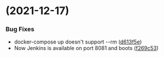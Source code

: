 #  (2021-12-17)


### Bug Fixes

* docker-compose up doesn't support --rm ([d613f5e](https://github.com/jenkinsci/log-parser-plugin/commit/d613f5ef8a166edc518f580165a8367746a463c0))
* Now Jenkins is available on port 8081 and boots ([f269c53](https://github.com/jenkinsci/log-parser-plugin/commit/f269c53fa0ddb5ae28ae3719afe6d6ee3ccc9d8e))



